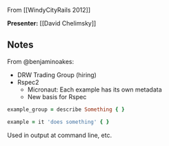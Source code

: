 From [[WindyCityRails 2012]]

**Presenter:** [[David Chelimsky]]

## Notes

From @benjaminoakes:

* DRW Trading Group (hiring)
* Rspec2
    * Micronaut:  Each example has its own metadata
    * New basis for Rspec

```ruby
example_group = describe Something { }
```

```ruby
example = it 'does something' { }
```

Used in output at command line, etc.
